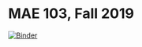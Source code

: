 # MAE 103, Fall 2019
[![Binder](https://mybinder.org/badge_logo.svg)](https://mybinder.org/v2/gh/sohuang/mae103/master)
